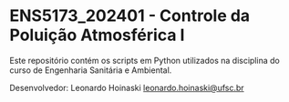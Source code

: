 # ENS5173_202401 - Controle da Poluição Atmosférica I

Este repositório contém os scripts em Python utilizados na disciplina do curso de Engenharia Sanitária e Ambiental.

Desenvolvedor: Leonardo Hoinaski
		leonardo.hoinaski@ufsc.br